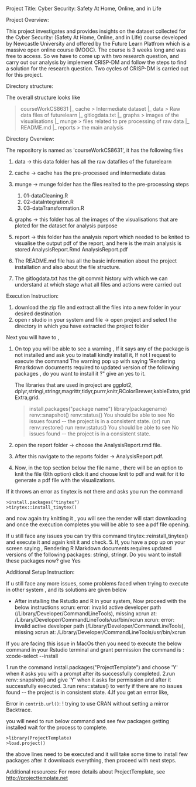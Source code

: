 Project Title: Cyber Security: Safety At Home, Online, and in Life

Project Overview:

This project investigates and provides insights on the dataset collected for the Cyber Security: (Safety At Home, Online, and in Life) course developed by Newcastle University and offered by the Future Learn Platfrom which is a massive 
open online course (MOOC). The course is 3 weeks long and was free to access. So we have to come up with two research question, and carry out our analysis by implement CRISP-DM and follow the steps to find a solution for the research question.
Two cycles of CRISP-DM is carried out for this project.

Directory structure:

The overall structure looks like 
> courseWorkCS8631
    |_ cache > Intermediate dataset
    |_ data > Raw data files of futurelearn
    |_ gitlogdata.txt
    |_ graphs > images of the visualisations
    |_ munge > files related to pre processing of raw data
    |_ README.md
    |_ reports > the main analysis 
    
Directory Overview:

The repository is named as 'courseWorkCS8631', it has the following files

1. data -> this data folder has all the raw datafiles of the futurelearn 
2. cache -> cache has the pre-processed and intermediate datas
3. munge -> munge folder has the files realted to the pre-processing steps 
    
    1. 01-dataCleaning.R
    2. 02-dataIntegration.R
    3. 03-dataTransformation.R
    
4. graphs -> this folder has all the images of the visualisations that are ploted for the dataset for analysis purpose
5. report -> this folder has the analysis report which needed to be knited to visualise the output pdf of the report, and here is the main analysis is stored
    AnalysisReport.Rmd
    AnalysisReport.pdf
    
6. The README.md file has all the basic information about the project installation and also about the file structure.
7. The gitlogdata.txt has the git commit history with which we can understand at which stage what all files and actions were carried out

Execution Instruction:

1. download the zip file and extract all the files into a new folder in your desired destination 
2. open r studio in your system and file -> open project and select the directory in which you have extracted the project folder

Next you will have to ,

1. On top you will be able to see a warning , If it says any of the package is not installed and ask you to install kindly install it, If not I request to execute the command 
The warning  pop up with saying 'Rendering Rmarkdown documents required to updated version of the following packages , do you want to install it ?" give an yes to it.
   
   The libraries that are used in project are ggplot2, dplyr,stringi,stringr,magrittr,tidyr,purrr,knitr,RColorBrewer,kableExtra,gridExtra,grid.
    >install.packages("package name")
    > library(packagename)
    > renv::snapshot()
    > renv::status()
You should be able to see No issues found -- the project is in a consistent state.
(or)
run renv::restore() 
run renv::status() 
You should be able to see No issues found -- the project is in a consistent state.

2. open the report folder -> choose the AnalysisReport.rmd file.
3. After this navigate to the reports folder -> AnalysisReport.pdf.
4. Now, in the top section below the file name , there will be an option to knit the file (8th option) click it and choose knit to pdf and wait for it to generate a pdf file with the visualizations.

If it throws an error as tinytex is not there and asks you run the command 

    >install.packages("tinytex")
    >tinytex::install_tinytex()
 
and now again try knitting it , you will see the render will start downloading and once the execution completes you will be able to see a pdf file opening.

If u still face any issues you can try this command tinytex::reinstall_tinytex() and execute it and again knit it and check.
5. If, you have a pop up on your screen saying , Rendering R Markdown documents requires updated versions of the following packages: stringi, stringr.
Do you want to install these packages now? give Yes

Additional Setup Instruction:

If u still face any more issues, some problems faced when trying to execute in other system , and its solutions are given below

* After installing the Rstudio and R in your system, Now proceed with the below instructions
    xcrun: error: invalid active developer path (/Library/Developer/CommandLineTools), missing xcrun at: /Library/Developer/CommandLineTools/usr/bin/xcrun
    xcrun: error: invalid active developer path (/Library/Developer/CommandLineTools), missing xcrun at: /Library/Developer/CommandLineTools/usr/bin/xcrun

If you are facing this issue in MacOs then you need to execute the below command in your Rstudio terminal and grant permission
 the command is : xcode-select --install

1.run the command install.packages("ProjectTemplate") and choose 'Y' when it asks you with a prompt after its successfully completed.
2.run renv::snapshot() and give 'Y' when it asks for permission and after it successfully executed.
3.run renv::status() to verify if there are no issues found -- the project is in consistent state.
4.If you get an errror like,
                 
 Error in `contrib.url()`: ! trying to use CRAN without setting a mirror Backtrace.

you will need to run below command and see few packages getting installed wait for the process to complete.
 
    >library(ProjectTemplate)
    >load.project()

the above lines need to be executed and it will take some time to install few packages after it downloads everything, then proceed with next steps.

Additional resources: 
For more details about ProjectTemplate, see http://projecttemplate.net

